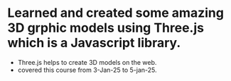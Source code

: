 <h1>Learned and created some amazing 3D grphic models using Three.js which is a Javascript library.</h1>

<ul>
  <li>Three.js helps to create 3D models on the web.</li>
  <li>covered this course from 3-Jan-25 to 5-jan-25. </li>
</ul>
